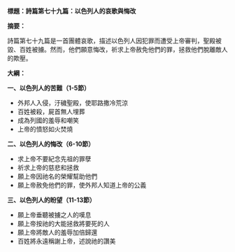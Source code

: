 **標題：詩篇第七十九篇：以色列人的哀歌與悔改**

**摘要：**

詩篇第七十九篇是一首團體哀歌，描述以色列人因犯罪而遭受上帝審判，聖殿被毀、百姓被擄。然而，他們願意悔改，祈求上帝赦免他們的罪，拯救他們脫離敵人的欺壓。

**大綱：**

**一、以色列人的苦難（1-5節）**
* 外邦人入侵，汙穢聖殿，使耶路撒冷荒涼
* 百姓被殺，屍首無人埋葬
* 成為列國的羞辱和嘲笑
* 上帝的憤怒如火焚燒

**二、以色列人的悔改（6-10節）**
* 求上帝不要紀念先祖的罪孽
* 祈求上帝的慈悲和拯救
* 願上帝因祂名的榮耀幫助他們
* 願上帝赦免他們的罪，使外邦人知道上帝的公義

**三、以色列人的盼望（11-13節）**
* 願上帝垂聽被擄之人的嘆息
* 願上帝按祂的大能拯救將要死的人
* 願上帝將敵人的羞辱加倍歸還
* 百姓將永遠稱謝上帝，述說祂的讚美